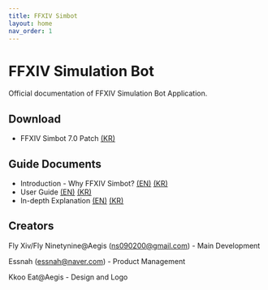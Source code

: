 ```yaml
---
title: FFXIV Simbot 
layout: home
nav_order: 1
---
```


# FFXIV Simulation Bot
Official documentation of FFXIV Simulation Bot Application.

## Download
* FFXIV Simbot 7.0 Patch [(KR)](../../download/ffxiv_simhelper.zip)

## Guide Documents
* Introduction - Why FFXIV Simbot? [(EN)]() [(KR)]()
* User Guide [(EN)]() [(KR)](../../download/FFXIV_SIMHELPER_사용설명서.pptx)
* In-depth Explanation [(EN)](./indepthen.html) [(KR)](./indepthkr.html)


## Creators
Fly Xiv/Fly Ninetynine@Aegis (ns090200@gmail.com) - Main Development

Essnah (essnah@naver.com) - Product Management

Kkoo Eat@Aegis - Design and Logo

